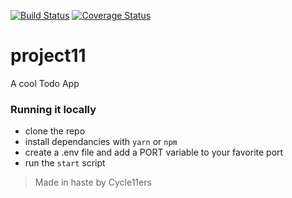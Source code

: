[![Build Status](https://travis-ci.org/mukunzidd/project11.svg?branch=develop)](https://travis-ci.org/mukunzidd/project11)
[![Coverage Status](https://coveralls.io/repos/github/mukunzidd/project11/badge.svg?branch=develop)](https://coveralls.io/github/mukunzidd/project11?branch=develop)

# project11

A cool Todo App

### Running it locally

- clone the repo
- install dependancies with `yarn` or `npm`
- create a .env file and add a PORT variable to your favorite port
- run the `start` script

> Made in haste by Cycle11ers
